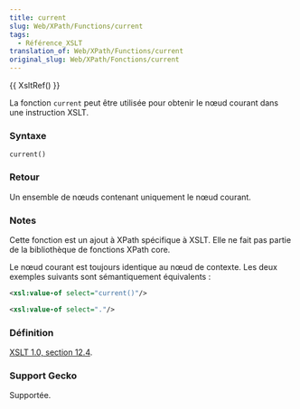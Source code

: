 ```yaml
---
title: current
slug: Web/XPath/Functions/current
tags:
  - Référence_XSLT
translation_of: Web/XPath/Functions/current
original_slug: Web/XPath/Fonctions/current
---
```

{{ XsltRef() }}

La fonction `current` peut être utilisée pour obtenir le nœud courant dans une instruction XSLT.

### Syntaxe

```
current()
```

### Retour

Un ensemble de nœuds contenant uniquement le nœud courant.

### Notes

Cette fonction est un ajout à XPath spécifique à XSLT. Elle ne fait pas partie de la bibliothèque de fonctions XPath core.

Le nœud courant est toujours identique au nœud de contexte. Les deux exemples suivants sont sémantiquement équivalents&nbsp;:

```xml
<xsl:value-of select="current()"/>
```

```xml
<xsl:value-of select="."/>
```

### Définition

[XSLT 1.0, section 12.4](http://www.w3.org/TR/xslt#function-current).

### Support Gecko

Supportée.
